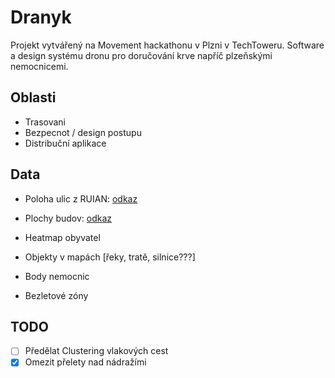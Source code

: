 # Dranyk

Projekt vytvářený na Movement hackathonu v Plzni v TechToweru. Software a design systému dronu pro doručování krve napříč plzeňskými nemocnicemi.

## Oblasti

- Trasovani
- Bezpecnot / design postupu
- Distribuční aplikace

## Data

- Poloha ulic z RUIAN: [odkaz](https://opendata.plzen.eu/public/opendata/detail/10)
- Plochy budov: [odkaz](https://opendata.plzen.eu/public/opendata/detail/85)

- Heatmap obyvatel
- Objekty v mapách [řeky, tratě, silnice???]
- Body nemocnic
- Bezletové zóny

## TODO

- [ ] Předělat Clustering vlakových cest
- [x] Omezit přelety nad nádražími